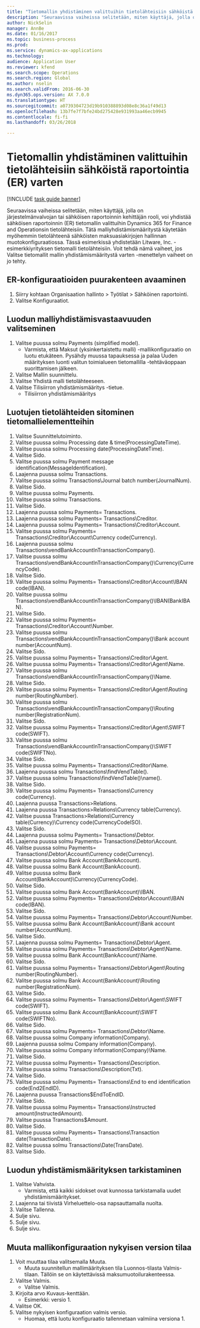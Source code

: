 ```yaml
--- 
title: "Tietomallin yhdistäminen valittuihin tietolähteisiin sähköistä raportointia (ER) varten"
description: "Seuraavissa vaiheissa selitetään, miten käyttäjä, jolla on järjestelmänvalvojan tai sähköisen raportoinnin kehittäjän rooli, voi yhdistää sähköisen raportoinnin (ER) tietomallin valittuihin Dynamics 365 for Finance and Operations, Enterprise editionin (marraskuu 2016) tietolähteisiin."
author: NickSelin
manager: AnnBe
ms.date: 01/16/2017
ms.topic: business-process
ms.prod: 
ms.service: dynamics-ax-applications
ms.technology: 
audience: Application User
ms.reviewer: kfend
ms.search.scope: Operations
ms.search.region: Global
ms.author: nselin
ms.search.validFrom: 2016-06-30
ms.dyn365.ops.version: AX 7.0.0
ms.translationtype: HT
ms.sourcegitcommit: a0739304723d19b910388893d08e8c36a1f49d13
ms.openlocfilehash: 13b7fe7f7bfe24bd275428e931993aa46ecb9945
ms.contentlocale: fi-fi
ms.lasthandoff: 03/26/2018

---
```

# <a name="map-a-data-model-to-selected-data-sources-for-electronic-reporting-er"></a>Tietomallin yhdistäminen valittuihin tietolähteisiin sähköistä raportointia (ER) varten

[!INCLUDE [task guide banner](../../includes/task-guide-banner.md)]

Seuraavissa vaiheissa selitetään, miten käyttäjä, jolla on järjestelmänvalvojan tai sähköisen raportoinnin kehittäjän rooli, voi yhdistää sähköisen raportoinnin (ER) tietomallin valittuihin Dynamics 365 for Finance and Operationsin tietolähteisiin. Tätä malliyhdistämismääritystä käytetään myöhemmin tietolähteenä sähköisten maksuasiakirjojen hallinnan muotokonfiguraatiossa. Tässä esimerkissä yhdistetään Litware, Inc. -esimerkkiyrityksen tietomalli tietolähteisiin. Voit tehdä nämä vaiheet, jos Valitse tietomallit mallin yhdistämismääritystä varten -menettelyn vaiheet on jo tehty.


## <a name="open-er-configurations-tree"></a>ER-konfiguraatioiden puurakenteen avaaminen
1. Siirry kohtaan Organisaation hallinto > Työtilat > Sähköinen raportointi.
2. Valitse Konfiguraatiot.

## <a name="select-created-model-mapping"></a>Luodun malliyhdistämisvastaavuuden valitseminen
1. Valitse puussa solmu Payments (simplified model).
    * Varmista, että Maksut (yksinkertaistettu malli) -mallikonfiguraatio on luotu etukäteen. Pysähdy muussa tapauksessa ja palaa Uuden määrityksen luonti valitun toimialueen tietomallilla -tehtäväoppaan suorittamisen jälkeen.  
2. Valitse Mallin suunnittelu.
3. Valitse Yhdistä malli tietolähteeseen.
4. Valitse Tilisiirron yhdistämismääritys -tietue.
    * Tilisiirron yhdistämismääritys  

## <a name="bind-created-data-sources-to-data-model-elements"></a>Luotujen tietolähteiden sitominen tietomallielementteihin
1. Valitse Suunnittelutoiminto.
2. Valitse puussa solmu Processing date & time(ProcessingDateTime).
3. Valitse puussa solmu Processing date(ProcessingDateTime).
4. Valitse Sido.
5. Valitse puussa solmu Payment message identification(MessageIdentification).
6. Laajenna puussa solmu Transactions.
7. Valitse puussa solmu Transactions\Journal batch number(JournalNum).
8. Valitse Sido.
9. Valitse puussa solmu Payments.
10. Valitse puussa solmu Transactions.
11. Valitse Sido.
12. Laajenna puussa solmu Payments= Transactions.
13. Laajenna puussa solmu Payments= Transactions\Creditor.
14. Laajenna puussa solmu Payments= Transactions\Creditor\Account.
15. Valitse puussa solmu Payments= Transactions\Creditor\Account\Currency code(Currency).
16. Laajenna puussa solmu Transactions\vendBankAccountInTransactionCompany().
17. Valitse puussa solmu Transactions\vendBankAccountInTransactionCompany()\Currency(CurrencyCode).
18. Valitse Sido.
19. Valitse puussa solmu Payments= Transactions\Creditor\Account\IBAN code(IBAN).
20. Valitse puussa solmu Transactions\vendBankAccountInTransactionCompany()\IBAN(BankIBAN).
21. Valitse Sido.
22. Valitse puussa solmu Payments= Transactions\Creditor\Account\Number.
23. Valitse puussa solmu Transactions\vendBankAccountInTransactionCompany()\Bank account number(AccountNum).
24. Valitse Sido.
25. Valitse puussa solmu Payments= Transactions\Creditor\Agent.
26. Valitse puussa solmu Payments= Transactions\Creditor\Agent\Name.
27. Valitse puussa solmu Transactions\vendBankAccountInTransactionCompany()\Name.
28. Valitse Sido.
29. Valitse puussa solmu Payments= Transactions\Creditor\Agent\Routing number(RoutingNumber).
30. Valitse puussa solmu Transactions\vendBankAccountInTransactionCompany()\Routing number(RegistrationNum).
31. Valitse Sido.
32. Valitse puussa solmu Payments= Transactions\Creditor\Agent\SWIFT code(SWIFT).
33. Valitse puussa solmu Transactions\vendBankAccountInTransactionCompany()\SWIFT code(SWIFTNo).
34. Valitse Sido.
35. Valitse puussa solmu Payments= Transactions\Creditor\Name.
36. Laajenna puussa solmu Transactions\findVendTable().
37. Valitse puussa solmu Transactions\findVendTable()\name().
38. Valitse Sido.
39. Valitse puussa solmu Payments= Transactions\Currency code(Currency).
40. Laajenna puussa Transactions\>Relations.
41. Laajenna puussa Transactions\>Relations\Currency table(Currency).
42. Valitse puussa Transactions\>Relations\Currency table(Currency)\Currency code(CurrencyCodeISO).
43. Valitse Sido.
44. Laajenna puussa solmu Payments= Transactions\Debtor.
45. Laajenna puussa solmu Payments= Transactions\Debtor\Account.
46. Valitse puussa solmu Payments= Transactions\Debtor\Account\Currency code(Currency).
47. Valitse puussa solmu Bank Account(BankAccount).
48. Valitse puussa solmu Bank Account(BankAccount).
49. Valitse puussa solmu Bank Account(BankAccount)\Currency(CurrencyCode).
50. Valitse Sido.
51. Valitse puussa solmu Bank Account(BankAccount)\IBAN.
52. Valitse puussa solmu Payments= Transactions\Debtor\Account\IBAN code(IBAN).
53. Valitse Sido.
54. Valitse puussa solmu Payments= Transactions\Debtor\Account\Number.
55. Valitse puussa solmu Bank Account(BankAccount)\Bank account number(AccountNum).
56. Valitse Sido.
57. Laajenna puussa solmu Payments= Transactions\Debtor\Agent.
58. Valitse puussa solmu Payments= Transactions\Debtor\Agent\Name.
59. Valitse puussa solmu Bank Account(BankAccount)\Name.
60. Valitse Sido.
61. Valitse puussa solmu Payments= Transactions\Debtor\Agent\Routing number(RoutingNumber).
62. Valitse puussa solmu Bank Account(BankAccount)\Routing number(RegistrationNum).
63. Valitse Sido.
64. Valitse puussa solmu Payments= Transactions\Debtor\Agent\SWIFT code(SWIFT).
65. Valitse puussa solmu Bank Account(BankAccount)\SWIFT code(SWIFTNo).
66. Valitse Sido.
67. Valitse puussa solmu Payments= Transactions\Debtor\Name.
68. Valitse puussa solmu Company information(Company).
69. Laajenna puussa solmu Company information(Company).
70. Valitse puussa solmu Company information(Company)\Name.
71. Valitse Sido.
72. Valitse puussa solmu Payments= Transactions\Description.
73. Valitse puussa solmu Transactions\Description(Txt).
74. Valitse Sido.
75. Valitse puussa solmu Payments= Transactions\End to end identification code(End2EndID).
76. Laajenna puussa Transactions\$EndToEndID.
77. Valitse Sido.
78. Valitse puussa solmu Payments= Transactions\Instructed amount(InstructedAmount).
79. Valitse puussa Transactions\$Amount.
80. Valitse Sido.
81. Valitse puussa solmu Payments= Transactions\Transaction date(TransactionDate).
82. Valitse puussa solmu Transactions\Date(TransDate).
83. Valitse Sido.

## <a name="validate-created-mapping"></a>Luodun yhdistämismäärityksen tarkistaminen
1. Valitse Vahvista.
    * Varmista, että kaikki sidokset ovat kunnossa tarkistamalla uudet yhdistämismääritykset.  
2. Laajenna tai tiivistä Virheluettelo-osa napsauttamalla nuolta.
3. Valitse Tallenna.
4. Sulje sivu.
5. Sulje sivu.
6. Sulje sivu.

## <a name="change-the-status-of-the-current-version-of-model-configuration"></a>Muuta mallikonfiguraation nykyisen version tilaa
1. Voit muuttaa tilaa valitsemalla Muuta.
    * Muuta suunnitellun mallimäärityksen tila Luonnos-tilasta Valmis-tilaan. Tällöin se on käytettävissä maksumuotoilurakenteessa.  
2. Valitse Valmis.
    * Valitse Valmis.  
3. Kirjoita arvo Kuvaus-kenttään.
    * Esimerkki: versio 1.  
4. Valitse OK.
5. Valitse nykyisen konfiguraation valmis versio.
    * Huomaa, että luotu konfiguraatio tallennetaan valmiina versiona 1.  


